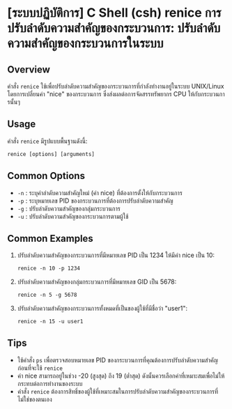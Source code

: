 # [ระบบปฏิบัติการ] C Shell (csh) renice การปรับลำดับความสำคัญของกระบวนการ: ปรับลำดับความสำคัญของกระบวนการในระบบ

## Overview
คำสั่ง `renice` ใช้เพื่อปรับลำดับความสำคัญของกระบวนการที่กำลังทำงานอยู่ในระบบ UNIX/Linux โดยการเปลี่ยนค่า "nice" ของกระบวนการ ซึ่งส่งผลต่อการจัดสรรทรัพยากร CPU ให้กับกระบวนการนั้นๆ

## Usage
คำสั่ง `renice` มีรูปแบบพื้นฐานดังนี้:
```csh
renice [options] [arguments]
```

## Common Options
- `-n` : ระบุค่าลำดับความสำคัญใหม่ (ค่า nice) ที่ต้องการตั้งให้กับกระบวนการ
- `-p` : ระบุหมายเลข PID ของกระบวนการที่ต้องการปรับลำดับความสำคัญ
- `-g` : ปรับลำดับความสำคัญของกลุ่มกระบวนการ
- `-u` : ปรับลำดับความสำคัญของกระบวนการตามผู้ใช้

## Common Examples
1. ปรับลำดับความสำคัญของกระบวนการที่มีหมายเลข PID เป็น 1234 ให้มีค่า nice เป็น 10:
    ```csh
    renice -n 10 -p 1234
    ```

2. ปรับลำดับความสำคัญของกลุ่มกระบวนการที่มีหมายเลข GID เป็น 5678:
    ```csh
    renice -n 5 -g 5678
    ```

3. ปรับลำดับความสำคัญของกระบวนการทั้งหมดที่เป็นของผู้ใช้ที่มีชื่อว่า "user1":
    ```csh
    renice -n 15 -u user1
    ```

## Tips
- ใช้คำสั่ง `ps` เพื่อตรวจสอบหมายเลข PID ของกระบวนการที่คุณต้องการปรับลำดับความสำคัญก่อนที่จะใช้ `renice`
- ค่า nice สามารถอยู่ในช่วง -20 (สูงสุด) ถึง 19 (ต่ำสุด) ดังนั้นควรเลือกค่าที่เหมาะสมเพื่อไม่ให้กระทบต่อการทำงานของระบบ
- คำสั่ง `renice` ต้องการสิทธิ์ของผู้ใช้ที่เหมาะสมในการปรับลำดับความสำคัญของกระบวนการที่ไม่ใช่ของตนเอง